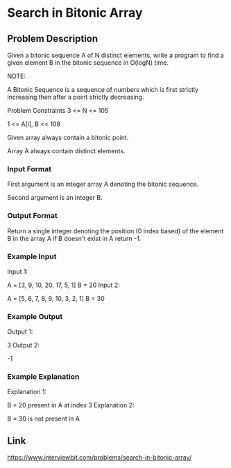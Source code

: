 # Search in Bitonic Array

## Problem Description

Given a bitonic sequence A of N distinct elements, write a program to find a given element B in the bitonic sequence in O(logN) time.

NOTE:

A Bitonic Sequence is a sequence of numbers which is first strictly increasing then after a point strictly decreasing.


Problem Constraints
3 <= N <= 105

1 <= A[i], B <= 108

Given array always contain a bitonic point.

Array A always contain distinct elements.



### Input Format
First argument is an integer array A denoting the bitonic sequence.

Second argument is an integer B.



### Output Format
Return a single integer denoting the position (0 index based) of the element B in the array A if B doesn't exist in A return -1.



### Example Input
Input 1:

 A = [3, 9, 10, 20, 17, 5, 1]
 B = 20
Input 2:

 A = [5, 6, 7, 8, 9, 10, 3, 2, 1]
 B = 30


### Example Output
Output 1:

 3
Output 2:

 -1


### Example Explanation
Explanation 1:

 B = 20 present in A at index 3
Explanation 2:

 B = 30 is not present in A


## Link

https://www.interviewbit.com/problems/search-in-bitonic-array/